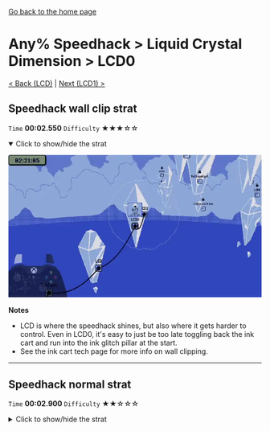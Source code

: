 [Go back to the home page](https://github.com/Doublevil/scbspeedrun)

# Any% Speedhack > Liquid Crystal Dimension > LCD0

[< Back (LCD)](https://github.com/Doublevil/scbspeedrun/blob/main/levels/any_sh/LCD/LCD.md) | [Next (LCD1) >](https://github.com/Doublevil/scbspeedrun/blob/main/levels/any_sh/LCD/LCD1.md)

## Speedhack wall clip strat

`Time` **00:02.550** `Difficulty` ★★★☆☆
<details open>
  <summary>Click to show/hide the strat</summary>

  [![Strat animation](https://github.com/Doublevil/scbspeedrun/blob/main/media/levels/LCD/LCD0_S_WallClipStrat.webp)](https://github.com/Doublevil/scbspeedrun/blob/main/media/levels/LCD/LCD0_S_WallClipStrat.mp4?raw=true)

  **Notes**
  - LCD is where the speedhack shines, but also where it gets harder to control. Even in LCD0, it's easy to just be too late toggling back the ink cart and run into the ink glitch pillar at the start.
  - See the ink cart tech page for more info on wall clipping.
</details>

---
## Speedhack normal strat

`Time` **00:02.900** `Difficulty` ★★☆☆☆
<details>
  <summary>Click to show/hide the strat</summary>

  [![Strat animation](https://github.com/Doublevil/scbspeedrun/blob/main/media/levels/LCD/LCD0_S_NormalStrat.webp)](https://github.com/Doublevil/scbspeedrun/blob/main/media/levels/LCD/LCD0_S_NormalStrat.mp4?raw=true)

  **Notes**
  - LCD is where the speedhack shines, but also where it gets harder to control. Even in LCD0, it's easy to just be too late toggling back the ink cart and run into the ink glitch pillar at the start.
</details>
